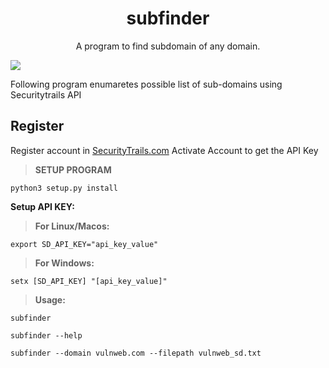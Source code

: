 
<h1 align="center">subfinder</h1>

<p align="center">
A program to find subdomain of any domain.
</p>

<kbd> <img src = "https://user-images.githubusercontent.com/63346676/233093306-9efb8f9a-d5f5-49d3-8fbc-6943fdf4e99c.jpeg"></kbd>

Following program enumaretes possible list of sub-domains using Securitytrails API

## Register

Register account in [SecurityTrails.com](https://securitytrails.com/)
Activate Account to get the API Key

>**SETUP PROGRAM**

```python3 setup.py install```

**Setup API KEY:**

>**For Linux/Macos:**
```
export SD_API_KEY="api_key_value"
```
>**For Windows:**
```
setx [SD_API_KEY] "[api_key_value]"
```
>**Usage:**

```subfinder```

```subfinder --help```
```python3
subfinder --domain vulnweb.com --filepath vulnweb_sd.txt
```
